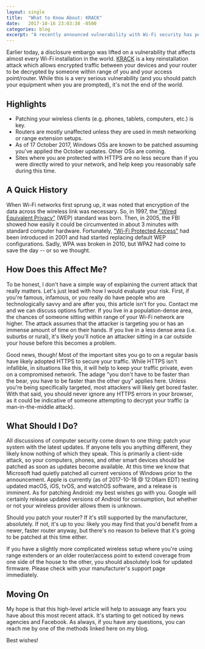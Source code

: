 ```yaml
---
layout: single
title:  "What to Know About: KRACK"
date:   2017-10-16 23:03:38 -0500
categories: blog
excerpt: "A recently announced vulnerability with Wi-Fi security has people wondering what to do. Here's how KRACK affects you."
---
```

Earlier today, a disclosure embargo was lifted on a vulnerability that affects almost every Wi-Fi installation in the world. [KRACK](https://www.krackattacks.com/) is a key reinstallation attack which allows encrypted traffic between your devices and your router to be decrypted by someone within range of you and your access point/router. While this is a very serious vulnerability (and you should patch your equipment when you are prompted), it's not the end of the world.

## Highlights
- Patching your wireless clients (e.g. phones, tablets, computers, etc.) is key.
- Routers are mostly unaffected unless they are used in mesh networking or range extension setups.
- As of 17 October 2017, Windows OSs are known to be patched assuming you've applied the October updates. Other OSs are coming.
- Sites where you are protected with HTTPS are no less secure than if you were directly wired to your network, and help keep you reasonably safe during this time.

## A Quick History
When Wi-Fi networks first sprung up, it was noted that encryption of the data across the wireless link was necessary. So, in 1997, the ["Wired Equivalent Privacy"](https://en.wikipedia.org/wiki/Wired_Equivalent_Privacy) (WEP) standard was born. Then, in 2005, the FBI showed how easily it could be circumvented in about 3 minutes with standard computer hardware. Fortunately, ["Wi-Fi Protected Access"](https://en.wikipedia.org/wiki/Wi-Fi_Protected_Access) had been introduced in 2001 and had started replacing default WEP configurations. Sadly, WPA was broken in 2010, but WPA2 had come to save the day -- or so we thought.

## How Does this Affect Me?
To be honest, I don't have a simple way of explaining the current attack that really matters. Let's just lead with how I would evaluate your risk. First, if you're famous, infamous, or you really do have people who are technologically savvy and are after you, this article isn't for you. Contact me and we can discuss options further. If you live in a population-dense area, the chances of someone sitting within range of your Wi-Fi network are higher. The attack assumes that the attacker is targeting you or has an immense amount of time on their hands. If you live in a less dense area (i.e. suburbs or rural), it's likely you'll notice an attacker sitting in a car outside your house before this becomes a problem.

Good news, though! Most of the important sites you go to on a regular basis have likely adopted HTTPS to secure your traffic. While HTTPS isn't infallible, in situations like this, it will help to keep your traffic private, even on a compromised network. The adage "you don't have to be faster than the bear, you have to be faster than the other guy" applies here. Unless you're being specifically targeted, most attackers will likely get bored faster. With that said, you should never ignore any HTTPS errors in your browser, as it could be indicative of someone attempting to decrypt your traffic (a man-in-the-middle attack).

## What Should I Do?
All discussions of computer security come down to one thing: patch your system with the latest updates. If anyone tells you anything different, they likely know nothing of which they speak. This is primarily a client-side attack, so your computers, phones, and other smart devices should be patched as soon as updates become available. At this time we know that Microsoft had quietly patched all current versions of Windows prior to the announcement. Apple is currently (as of 2017-10-18 @ 12:06am EDT) testing updated macOS, iOS, tvOS, and watchOS software, and a release is imminent. As for patching Android: my best wishes go with you. Google will certainly release updated versions of Android for consumption, but whether or not your wireless provider allows them is unknown.

Should you patch your router? If it's still supported by the manufacturer, absolutely. If not, it's up to you: likely you may find that you'd benefit from a newer, faster router anyway, but there's no reason to believe that it's going to be patched at this time either.

If you have a slightly more complicated wireless setup where you're using range extenders or an older router/access point to extend coverage from one side of the house to the other, you should absolutely look for updated firmware. Please check with your manufacturer's support page immediately.

## Moving On
My hope is that this high-level article will help to assuage any fears you have about this most recent attack. It's starting to get noticed by news agencies and Facebook. As always, if you have any questions, you can reach me by one of the methods linked here on my blog.

Best wishes!